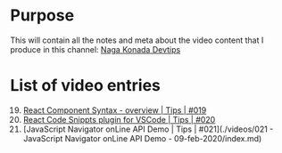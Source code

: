 # Purpose

This will contain all the notes and meta about the video content that I produce in this channel: [Naga Konada Devtips](https://www.youtube.com/channel/UCl5dc2m9rRGZsAu04ytfDjw/featured?view_as=subscriber)

# List of video entries

19. [React Component Syntax - overview | Tips | #019](./videos/26-december-2019-react-component-syntaxes.md)
20. [React Code Snippts plugin for VSCode | Tips | #020](./videos/26-december-2019-vscode-react-snippets-plugin/index.md)
21. [JavaScript Navigator onLine API Demo | Tips | #021](./videos/021 - JavaScript Navigator onLine API Demo - 09-feb-2020/index.md)

